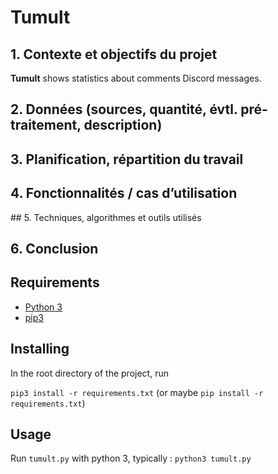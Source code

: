 # Tumult

## 1. Contexte et objectifs du projet
**Tumult** shows statistics about comments Discord messages.

## 2. Données (sources, quantité, évtl. pré-traitement, description)

## 3. Planification, répartition du travail

## 4. Fonctionnalités / cas d’utilisation

## 5. Techniques, algorithmes et outils utilisés

## 6. Conclusion




## Requirements

- [Python 3](https://www.python.org/)
- [pip3](https://pip.pypa.io/en/stable/installing/)

## Installing

In the root directory of the project, run

``pip3 install -r requirements.txt`` (or maybe ``pip install -r requirements.txt``)

## Usage

Run `tumult.py` with python 3, typically : `python3 tumult.py`
